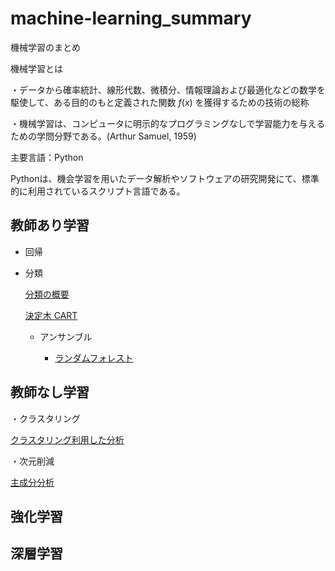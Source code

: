 # machine-learning_summary
機械学習のまとめ

機械学習とは

・データから確率統計、線形代数、微積分、情報理論および最適化などの数学を駆使して、ある目的のもと定義された関数 $f(x)$ を獲得するための技術の総称

・機械学習は、コンピュータに明示的なプログラミングなしで学習能力を与えるための学問分野である。(Arthur Samuel, 1959)

主要言語：Python

Pythonは、機会学習を用いたデータ解析やソフトウェアの研究開発にて、標準的に利用されているスクリプト言語である。

## 教師あり学習
* 回帰
 
* 分類
  
  [分類の概要](/classification.ipynb)
  
  [決定木 CART](/decisiontree_gini/decisiontree_gini)
  
  * アンサンブル
   
    * [ランダムフォレスト](/randomforest/randomforest_1.ipynb)
## 教師なし学習
 ・クラスタリング
  
  [クラスタリング利用した分析](/clustering_1.ipynb)
 
 ・次元削減
  
  [主成分分析](/pca/pca.md)
## 強化学習
 
## 深層学習
